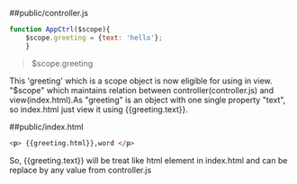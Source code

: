 ##public/controller.js
```javascript
function AppCtrl($scope){
	$scope.greeting = {text: 'hello'};
	}
```

>$scope.greeting

This 'greeting' which is a scope object is now eligible for using in view. "$scope" which maintains relation between controller(controller.js) and view(index.html).As "greeting" is an object with one single property "text", so index.html just view it using {{greeting.text}}. 


##public/index.html
```html
<p> {{greeting.html}},word </p>
```
So, {{greeting.text}} will be treat like html element in index.html and can be replace by any value from controller.js
